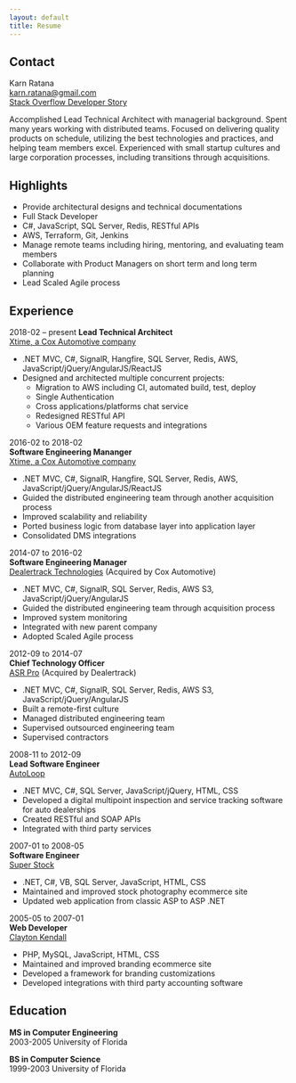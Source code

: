 ```yaml
---
layout: default
title: Resume
---
```


## Contact
Karn Ratana  
karn.ratana@gmail.com  
[Stack Overflow Developer Story](https://stackoverflow.com/story/karn.ratana)  


Accomplished Lead Technical Architect with managerial background.   Spent many years working with distributed teams.  Focused on delivering quality products on schedule, utilizing the best technologies and practices, and helping team members excel.  Experienced with small startup cultures and large corporation processes, including transitions through acquisitions.


## Highlights
- Provide architectural designs and technical documentations 
- Full Stack Developer
- C#, JavaScript, SQL Server, Redis, RESTful APIs
- AWS, Terraform, Git, Jenkins 
- Manage remote teams including hiring, mentoring, and evaluating team members
- Collaborate with Product Managers on short term and long term planning
- Lead Scaled Agile process


## Experience
2018-02 – present
**Lead Technical Architect**  
[Xtime, a Cox Automotive company](https://xtime.com/xtime-spectrum/inspect)  
- .NET MVC, C#, SignalR, Hangfire, SQL Server, Redis, AWS, JavaScript/jQuery/AngularJS/ReactJS
- Designed and architected multiple concurrent projects:
   - Migration to AWS including CI, automated build, test, deploy
   - Single Authentication
   - Cross applications/platforms chat service
   - Redesigned RESTful API
   - Various OEM feature requests and integrations
   
2016-02 to 2018-02  
**Software Engineering Mananger**  
[Xtime, a Cox Automotive company](https://xtime.com/xtime-spectrum/inspect)  
- .NET MVC, C#, SignalR, Hangfire, SQL Server, Redis, AWS, JavaScript/jQuery/AngularJS/ReactJS
- Guided the distributed engineering team through another acquisition process
- Improved scalability and reliability 
- Ported business logic from database layer into application layer
- Consolidated DMS integrations


2014-07 to 2016-02  
**Software Engineering Manager**  
[Dealertrack Technologies](https://www.dealertrack.com) (Acquired by Cox Automotive)  
- .NET MVC, C#, SignalR, SQL Server, Redis, AWS S3, JavaScript/jQuery/AngularJS
- Guided the distributed engineering team through acquisition process
- Improved system monitoring
- Integrated with new parent company
- Adopted Scaled Agile process

2012-09 to 2014-07  
**Chief Technology Officer**  
[ASR Pro](https://www.asrpro.com) (Acquired by Dealertrack)  
- .NET MVC, C#, SignalR, SQL Server, Redis, AWS S3, JavaScript/jQuery/AngularJS
- Built a remote-first culture
- Managed distributed engineering team
- Supervised outsourced engineering team 
- Supervised contractors

2008-11 to 2012-09  
**Lead Software Engineer**  
[AutoLoop](https://www.autoloop.com)  
- .NET MVC, C#, SQL Server, JavaScript/jQuery, HTML, CSS 
- Developed a digital multipoint inspection and service tracking software for auto dealerships
- Created RESTful and SOAP APIs
- Integrated with third party services

2007-01 to 2008-05  
**Software Engineer**  
[Super Stock](https://www.superstock.com)  
- .NET, C#, VB, SQL Server, JavaScript, HTML, CSS
- Maintained and improved stock photography ecommerce site
- Updated web application from classic ASP to ASP .NET

2005-05 to 2007-01  
**Web Developer**  
[Clayton Kendall](https://www.claytonkendall.com)  
- PHP, MySQL, JavaScript, HTML, CSS
- Maintained and improved branding ecommerce site 
- Developed a framework for branding customizations
- Developed integrations with third party accounting software


## Education
**MS in Computer Engineering**  
2003-2005 University of Florida 

**BS in Computer Science**  
1999-2003 University of Florida 

